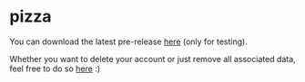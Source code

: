# pizza

You can download the latest pre-release [here](https://github.com/wanjawischmeier/pizza-flizza/releases/download/v0.4.1/pizza_v0.4.1.apk) (only for testing).


Whether you want to delete your account or just remove all associated data, feel free to do so [here](https://wanjawischmeier.github.io/pizza-flizza/pages/account-management) :)
